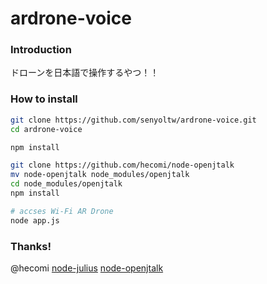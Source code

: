 ardrone-voice
=============
### Introduction
ドローンを日本語で操作するやつ！！
### How to install
```bash
git clone https://github.com/senyoltw/ardrone-voice.git
cd ardrone-voice

npm install

git clone https://github.com/hecomi/node-openjtalk
mv node-openjtalk node_modules/openjtalk
cd node_modules/openjtalk
npm install

# accses Wi-Fi AR Drone
node app.js
```

### Thanks!
@hecomi [node-julius](https://github.com/hecomi/node-julius) [node-openjtalk](https://github.com/hecomi/node-openjtalk)